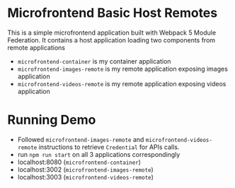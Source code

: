 # Microfrontend Basic Host Remotes
This is a simple microfrontend application built with Webpack 5 Module Federation. It contains a host application loading two components from remote applications
-   `microfrontend-container` is my container application
-   `microfrontend-images-remote` is my remote application exposing images application
-   `microfrontend-videos-remote` is my remote application exposing videos application

# Running Demo
- Followed `microfrontend-images-remote` and `microfrontend-videos-remote` instructions 
to retrieve `Credential` for APIs calls.
- run `npm run start` on all 3 applications correspondingly
- localhost:8080 (`microfrontend-container`)
- localhost:3002 (`microfrontend-images-remote`)
- localhost:3003 (`microfrontend-videos-remote`)